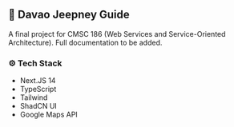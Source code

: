 ## 🚙 Davao Jeepney Guide
A final project for CMSC 186 (Web Services and Service-Oriented Architecture). Full documentation to be added.

### ⚙️ **Tech Stack**
- Next.JS 14
- TypeScript
- Tailwind
- ShadCN UI
- Google Maps API
